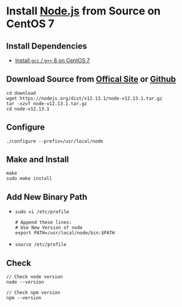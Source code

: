 # Install [Node.js](https://nodejs.org) from Source on CentOS 7

## Install Dependencies
* [Install `gcc` / `g++` 8 on CentOS 7](https://github.com/northbright/Notes/blob/master/Linux/gcc/install-gcc-8-on-centos-7.md)

## Download Source from [Offical Site](https://nodejs.org/en/download/) or [Github](https://github.com/nodejs/node/releases)

```
cd download
wget https://nodejs.org/dist/v12.13.1/node-v12.13.1.tar.gz
tar -xzvf node-v12.13.1.tar.gz
cd node-v12.13.1
```

## Configure
```
./configure --prefix=/usr/local/node
```

## Make and Install
```
make
sudo make install
```

## Add New Binary Path
* `sudo vi /etc/profile`
  
      # Append these lines:
      # Use New Version of node
      export PATH=/usr/local/node/bin:$PATH

* `source /etc/profile`

## Check
```
// Check node version
node --version

// Check npm version
npm --version
```

